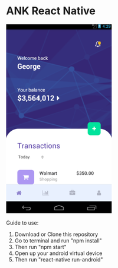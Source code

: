 # ANK React Native

![](src/assets/img/ss.png)

Guide to use:
1. Download or Clone this repository
2. Go to terminal and run "npm install"
3. Then run "npm start"
4. Open up your android virtual device
5. Then run "react-native run-android"
